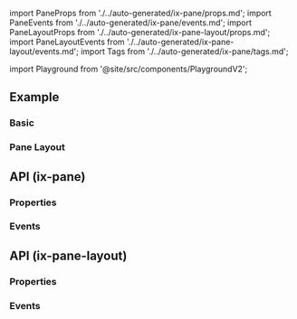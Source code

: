 import PaneProps from './../auto-generated/ix-pane/props.md';
import PaneEvents from './../auto-generated/ix-pane/events.md';
import PaneLayoutProps from './../auto-generated/ix-pane-layout/props.md';
import PaneLayoutEvents from './../auto-generated/ix-pane-layout/events.md';
import Tags from './../auto-generated/ix-pane/tags.md';

import Playground from '@site/src/components/PlaygroundV2';

## Example

### Basic

<Playground
  name="pane" 
  height="24rem" 
  noMargin
  examplesByName>
</Playground>

### Pane Layout

<Tags />

<Playground
  name="pane-layout" 
  height="24rem" 
  noMargin 
  examplesByName>
</Playground>

## API (ix-pane)

### Properties

<PaneProps />

### Events

<PaneEvents />

## API (ix-pane-layout)

### Properties

<PaneLayoutProps />

### Events

<PaneLayoutEvents />

